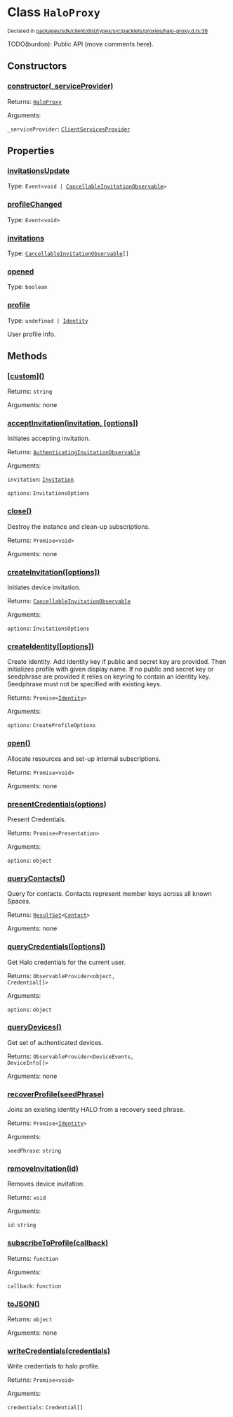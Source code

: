 # Class `HaloProxy`
<sub>Declared in [packages/sdk/client/dist/types/src/packlets/proxies/halo-proxy.d.ts:36]()</sub>


TODO(burdon): Public API (move comments here).

## Constructors
### [constructor(_serviceProvider)]()


Returns: <code>[HaloProxy](/api/@dxos/react-client/classes/HaloProxy)</code>

Arguments: 

`_serviceProvider`: <code>[ClientServicesProvider](/api/@dxos/react-client/interfaces/ClientServicesProvider)</code>

## Properties
### [invitationsUpdate]()
Type: <code>Event&lt;void | [CancellableInvitationObservable](/api/@dxos/react-client/interfaces/CancellableInvitationObservable)&gt;</code>
### [profileChanged]()
Type: <code>Event&lt;void&gt;</code>
### [invitations]()
Type: <code>[CancellableInvitationObservable](/api/@dxos/react-client/interfaces/CancellableInvitationObservable)[]</code>
### [opened]()
Type: <code>boolean</code>
### [profile]()
Type: <code>undefined | [Identity](/api/@dxos/react-client/interfaces/Identity)</code>

User profile info.

## Methods
### [\[custom\]()]()


Returns: <code>string</code>

Arguments: none
### [acceptInvitation(invitation, \[options\])]()


Initiates accepting invitation.

Returns: <code>[AuthenticatingInvitationObservable](/api/@dxos/react-client/interfaces/AuthenticatingInvitationObservable)</code>

Arguments: 

`invitation`: <code>[Invitation](/api/@dxos/react-client/interfaces/Invitation)</code>

`options`: <code>InvitationsOptions</code>
### [close()]()


Destroy the instance and clean-up subscriptions.

Returns: <code>Promise&lt;void&gt;</code>

Arguments: none
### [createInvitation(\[options\])]()


Initiates device invitation.

Returns: <code>[CancellableInvitationObservable](/api/@dxos/react-client/interfaces/CancellableInvitationObservable)</code>

Arguments: 

`options`: <code>InvitationsOptions</code>
### [createIdentity(\[options\])]()


Create Identity.
Add Identity key if public and secret key are provided.
Then initializes profile with given display name.
If no public and secret key or seedphrase are provided it relies on keyring to contain an identity key.
Seedphrase must not be specified with existing keys.

Returns: <code>Promise&lt;[Identity](/api/@dxos/react-client/interfaces/Identity)&gt;</code>

Arguments: 

`options`: <code>CreateProfileOptions</code>
### [open()]()


Allocate resources and set-up internal subscriptions.

Returns: <code>Promise&lt;void&gt;</code>

Arguments: none
### [presentCredentials(options)]()


Present Credentials.

Returns: <code>Promise&lt;Presentation&gt;</code>

Arguments: 

`options`: <code>object</code>
### [queryContacts()]()


Query for contacts. Contacts represent member keys across all known Spaces.

Returns: <code>[ResultSet](/api/@dxos/react-client/classes/ResultSet)&lt;[Contact](/api/@dxos/react-client/interfaces/Contact)&gt;</code>

Arguments: none
### [queryCredentials(\[options\])]()


Get Halo credentials for the current user.

Returns: <code>ObservableProvider&lt;object, Credential[]&gt;</code>

Arguments: 

`options`: <code>object</code>
### [queryDevices()]()


Get set of authenticated devices.

Returns: <code>ObservableProvider&lt;DeviceEvents, DeviceInfo[]&gt;</code>

Arguments: none
### [recoverProfile(seedPhrase)]()


Joins an existing identity HALO from a recovery seed phrase.

Returns: <code>Promise&lt;[Identity](/api/@dxos/react-client/interfaces/Identity)&gt;</code>

Arguments: 

`seedPhrase`: <code>string</code>
### [removeInvitation(id)]()


Removes device invitation.

Returns: <code>void</code>

Arguments: 

`id`: <code>string</code>
### [subscribeToProfile(callback)]()


Returns: <code>function</code>

Arguments: 

`callback`: <code>function</code>
### [toJSON()]()


Returns: <code>object</code>

Arguments: none
### [writeCredentials(credentials)]()


Write credentials to halo profile.

Returns: <code>Promise&lt;void&gt;</code>

Arguments: 

`credentials`: <code>Credential[]</code>